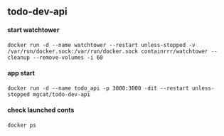 ## todo-dev-api

#### start watchtower

`docker run -d --name watchtower --restart unless-stopped -v /var/run/docker.sock:/var/run/docker.sock containrrr/watchtower --cleanup --remove-volumes -i 60`

#### app start

`docker run -d --name todo_api -p 3000:3000 -dit --restart unless-stopped mgcat/todo-dev-api`

#### check launched conts

`docker ps`
